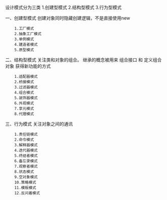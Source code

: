 设计模式分为三类
1.创建型模式
2.结构型模式
3.行为型模式

一、创建型模式
        创建对象同时隐藏创建逻辑，不是直接使用new

        1.工厂模式
        2.抽象工厂模式
        3.单例模式
        4.建造者模式
        5.原型模式
二、结构型模式
        关注类和对象的组合。
        继承的概念被用来 组合接口 和 定义组合对象  获得新功能的方式

        1.适配器模式
        2.桥接模式
        3.过滤器模式
        4.组合模式
        5.装饰器模式
        6.外观模式
        7.享元模式
        8.代理模式
三、行为模式
        关注对象之间的通讯

        1.责任链模式
        2.命令模式
        3.解释器模式
        4.迭代器模式
        5.终结者模式
        6.备忘录模式
        7.观察者模式
        8.状态模式
        9.空对象模式
        10.策略模式
        11.模板模式
        12.反问着模式
